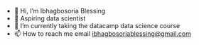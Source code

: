 - 👋 Hi, I’m Ibhagbosoria Blessing 
- 👀 Aspiring data scientist
- 🌱 I’m currently taking the datacamp data science course
- 📫 How to reach me email ibhagbosoriablessing@gmail.com

<!---
Obehii/Obehii is a ✨ special ✨ repository because its `README.md` (this file) appears on your GitHub profile.
You can click the Preview link to take a look at your changes.
--->
